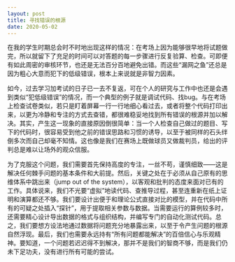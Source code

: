 ```yaml
---
layout: post
title: 寻找错误的根源
date: 2020-05-02
---
```


在我的学生时期总会时不时地出现这样的情况：在考场上因为能够很早地将试题做完，所以就留下了充足的时间可以对答题的每一步骤进行反复验算、检查。可即便有如此周密的审核环节，也还是无法百分百地避免出错。而这些“漏网之鱼”还总是因为粗心大意而犯下的低级错误，根本上来说就是非智力因素。

如今，过去学习加考试的日子已一去不复返，可在个人的研究与工作中也还是会遇到类似“犯低级错误”的情况，而一个典型的例子就是调试代码、找bug。与在考场上检查试卷类似，若只是盯着屏幕一行一行地细心看过去，或者将整个代码打印出来，以更为冷静和专注的方式去查错，都很难稳妥地找到所有错误的根源并加以解决。其实，产生这一现象的直接原因倒很简单：当一个人检查自己做过的题目、写下的代码时，很容易受到他之前的错误思路和习惯的诱导，以至于被同样的石头绊倒多次而自己却毫不知情。这也像是我们在赛场上既做球员又做裁判员，给出的评判总是难以让场外的观众信服。

为了克服这个问题，我们需要首先保持高度的专注，一丝不苟，谨慎细致——这是解决任何棘手问题的基本条件和大前提。然后，关键之处在于必须从自己原有的思维体系中跳出来（jump out of the system），以客观和批判的态度来面对已有的工作。具体说来，我们不光要“虚拟”地读代码、查推导过程，甚至连重新在纸上证明和演算都还不够。我们要设计出便于和理论公式直接对比的模型，并在代码中所有的可疑之处插入“探针”，用于提取相关参数与数据。当需要运行的算例较多时，还需要精心设计导出数据的格式与组织结构，并编写专门的自动化测试代码。总之，我们要想方设法地通过数据将问题充分地暴露出来，以至于令产生问题的根源自然浮现。最后，我们也需要永远持有“所有问题都能解决”的百倍信心与乐观精神。要知道，一个问题若迟迟得不到解决，那并不是我们的智商不够，而是我们仍未下足功夫，没有进行所有可能的尝试。
